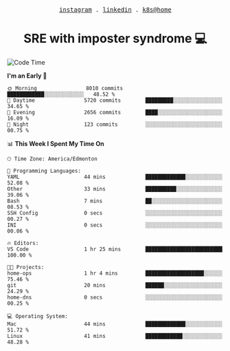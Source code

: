 <p align="center">
  <samp>
    <a href="https://www.instagram.com/lildrunkensmurf/">instagram</a> .
    <a href="https://www.linkedin.com/in/joryirving/">linkedin</a> .
    <a href="https://github.com/joryirving/k3s-home-cluster">k8s@home</a>
  </samp>
</p>

<h1 align="center">
  SRE with imposter syndrome 💻
</h1>

<!--START_SECTION:waka-->
![Code Time](http://img.shields.io/badge/Code%20Time-128%20hrs%2010%20mins-blue)

**I'm an Early 🐤** 

```text
🌞 Morning                8010 commits        ████████████░░░░░░░░░░░░░   48.52 % 
🌆 Daytime                5720 commits        █████████░░░░░░░░░░░░░░░░   34.65 % 
🌃 Evening                2656 commits        ████░░░░░░░░░░░░░░░░░░░░░   16.09 % 
🌙 Night                  123 commits         ░░░░░░░░░░░░░░░░░░░░░░░░░   00.75 % 
```


📊 **This Week I Spent My Time On** 

```text
🕑︎ Time Zone: America/Edmonton

💬 Programming Languages: 
YAML                     44 mins             █████████████░░░░░░░░░░░░   52.08 % 
Other                    33 mins             ██████████░░░░░░░░░░░░░░░   39.06 % 
Bash                     7 mins              ██░░░░░░░░░░░░░░░░░░░░░░░   08.53 % 
SSH Config               0 secs              ░░░░░░░░░░░░░░░░░░░░░░░░░   00.27 % 
INI                      0 secs              ░░░░░░░░░░░░░░░░░░░░░░░░░   00.06 % 

🔥 Editors: 
VS Code                  1 hr 25 mins        █████████████████████████   100.00 % 

🐱‍💻 Projects: 
home-ops                 1 hr 4 mins         ███████████████████░░░░░░   75.46 % 
git                      20 mins             ██████░░░░░░░░░░░░░░░░░░░   24.29 % 
home-dns                 0 secs              ░░░░░░░░░░░░░░░░░░░░░░░░░   00.25 % 

💻 Operating System: 
Mac                      44 mins             █████████████░░░░░░░░░░░░   51.72 % 
Linux                    41 mins             ████████████░░░░░░░░░░░░░   48.28 % 
```


<!--END_SECTION:waka-->